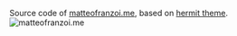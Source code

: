 Source code of [matteofranzoi.me](https://matteofranzoi.me), based on [hermit theme](https://github.com/track3/hermit.git).
![matteofranzoi.me](../images/mySite.png)
